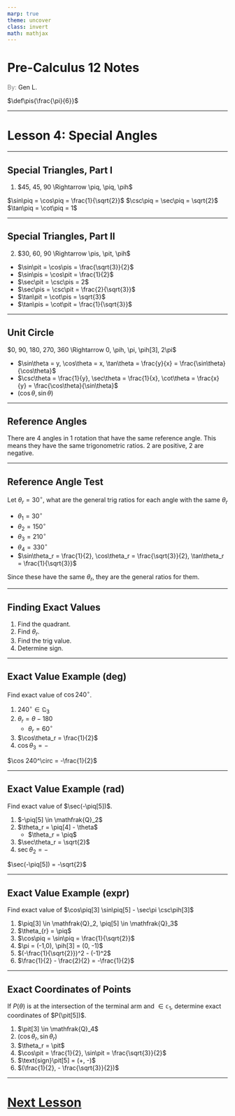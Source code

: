 ```yaml
---
marp: true
theme: uncover
class: invert
math: mathjax
---
```


$\newcommand\pih[1][]{\frac{#1\pi}{2}}$
$\newcommand\piq[1][]{\frac{#1\pi}{4}}$

# <!--fit--> Pre-Calculus 12 Notes
<span style="color:grey">By:</span> Gen L.

<!--_footer: In partnership with Hyperion University, 2024-->

$\newcommand\pit[1][]{\frac{#1\pi}{3}}$
$\def\pis{\frac{\pi}{6}}$

---

<!--paginate: true-->

# Lesson 4: Special Angles

---

## Special Triangles, Part I

1. $45, 45, 90 \Rightarrow \piq, \piq, \pih$ 

$\sin\piq = \cos\piq = \frac{1}{\sqrt{2}}$
$\csc\piq = \sec\piq = \sqrt{2}$
$\tan\piq = \cot\piq = 1$

---

## Special Triangles, Part II

2. $30, 60, 90 \Rightarrow \pis, \pit, \pih$ 

* $\sin\pit = \cos\pis = \frac{\sqrt{3}}{2}$
* $\sin\pis = \cos\pit = \frac{1}{2}$
* $\sec\pit = \csc\pis = 2$
* $\sec\pis = \csc\pit = \frac{2}{\sqrt{3}}$
* $\tan\pit = \cot\pis = \sqrt{3}$
* $\tan\pis = \cot\pit = \frac{1}{\sqrt{3}}$

---

## Unit Circle

$0, 90, 180, 270, 360 \Rightarrow 0, \pih, \pi, \pih[3], 2\pi$

* $\sin\theta = y, \cos\theta = x, \tan\theta = \frac{y}{x} = \frac{\sin\theta}{\cos\theta}$
* $\csc\theta = \frac{1}{y}, \sec\theta = \frac{1}{x}, \cot\theta = \frac{x}{y} = \frac{\cos\theta}{\sin\theta}$
* $(\cos\theta, \sin\theta)$

---

## Reference Angles

There are 4 angles in 1 rotation that have the same reference angle. This means they have the same trigonometric ratios. 2 are positive, 2 are negative.

---

## Reference Angle Test

Let $\theta_r = 30^\circ$, what are the general trig ratios for each angle with the same $\theta_r$

* $\theta_1 = 30^\circ$
* $\theta_2 = 150^\circ$
* $\theta_3 = 210^\circ$
* $\theta_4 = 330^\circ$
* $\sin\theta_r = \frac{1}{2}, \cos\theta_r = \frac{\sqrt{3}}{2}, \tan\theta_r = \frac{1}{\sqrt{3}}$

Since these have the same $\theta_r$, they are the general ratios for them.

---

## Finding Exact Values

1. Find the quadrant.
2. Find $\theta_r$.
3. Find the trig value.
4. Determine sign.

---

## Exact Value Example (deg)

Find exact value of $\cos 240^\circ$.

1. $240^\circ \in \mathfrak{Q}_3$
2. $\theta_r = \theta - 180$
    * $\theta_r = 60^\circ$
3. $\cos\theta_r = \frac{1}{2}$ 
4. $\cos\theta_3 = -$

$\cos 240^\circ = -\frac{1}{2}$

---

## Exact Value Example (rad)

Find exact value of $\sec(-\piq[5])$.

1. $-\piq[5] \in \mathfrak{Q}_2$
2. $\theta_r = \piq[4] - \theta$
    * $\theta_r = \piq$
3. $\sec\theta_r = \sqrt{2}$ 
4. $\sec\theta_2 = -$

$\sec(-\piq[5]) = -\sqrt{2}$

---

## Exact Value Example (expr)

Find exact value of $\cos\piq[3] \sin\piq[5] - \sec\pi \csc\pih[3]$

1. $\piq[3] \in \mathfrak{Q}_2, \piq[5] \in \mathfrak{Q}_3$
2. $\theta_{r} = \piq$
3. $\cos\piq = \sin\piq = \frac{1}{\sqrt{2}}$
4. $\pi = (-1,0), \pih[3] = (0, -1)$
5. $(-\frac{1}{\sqrt{2}})^2 - (-1)^2$
6. $\frac{1}{2} - \frac{2}{2} = -\frac{1}{2}$

---

## Exact Coordinates of Points

If $P(\theta)$ is at the intersection of the terminal arm and $\in \mathbb{c}_1$, determine exact coordinates of $P(\pit[5])$.

1. $\pit[3] \in \mathfrak{Q}_4$
2. $(\cos\theta_r, \sin\theta_r)$
3. $\theta_r = \pit$
4. $\cos\pit = \frac{1}{2}, \sin\pit = \frac{\sqrt{3}}{2}$
5. $\text{sign}\pit[5] = (+, -)$
6. $(\frac{1}{2}, - \frac{\sqrt{3}}{2})$

---

# [Next Lesson <i class="fa-solid fa-circle-arrow-right"></i>](Lesson%205%20(Simple%20Trig%20Equations).html)

<link rel="stylesheet" href="https://cdnjs.cloudflare.com/ajax/libs/font-awesome/6.3.0/css/all.min.css">